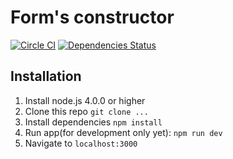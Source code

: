 # Form's constructor

[![Circle CI](https://circleci.com/gh/SeqviriouM/forms-constructor.svg?style=svg)](https://circleci.com/gh/SeqviriouM/forms-constructor)
[![Dependencies Status](https://david-dm.org/seqvirioum/form-constructor.svg)](https://david-dm.org/seqvirioum/form-constructor)

## Installation

1. Install node.js 4.0.0 or higher
2. Clone this repo `git clone ...`
3. Install dependencies `npm install`
4. Run app(for development only yet): `npm run dev`
5. Navigate to `localhost:3000`
